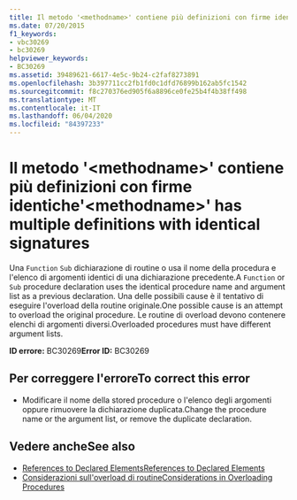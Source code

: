 ```yaml
---
title: Il metodo '<methodname>' contiene più definizioni con firme identiche
ms.date: 07/20/2015
f1_keywords:
- vbc30269
- bc30269
helpviewer_keywords:
- BC30269
ms.assetid: 39489621-6617-4e5c-9b24-c2faf8273891
ms.openlocfilehash: 3b397711cc2fb1fd0c1dfd76899b162ab5fc1542
ms.sourcegitcommit: f8c270376ed905f6a8896ce0fe25b4f4b38ff498
ms.translationtype: MT
ms.contentlocale: it-IT
ms.lasthandoff: 06/04/2020
ms.locfileid: "84397233"
---
```

# <a name="methodname-has-multiple-definitions-with-identical-signatures"></a><span data-ttu-id="a5bf1-102">Il metodo '\<methodname>' contiene più definizioni con firme identiche</span><span class="sxs-lookup"><span data-stu-id="a5bf1-102">'\<methodname>' has multiple definitions with identical signatures</span></span>
<span data-ttu-id="a5bf1-103">Una `Function` `Sub` dichiarazione di routine o usa il nome della procedura e l'elenco di argomenti identici di una dichiarazione precedente.</span><span class="sxs-lookup"><span data-stu-id="a5bf1-103">A `Function` or `Sub` procedure declaration uses the identical procedure name and argument list as a previous declaration.</span></span> <span data-ttu-id="a5bf1-104">Una delle possibili cause è il tentativo di eseguire l'overload della routine originale.</span><span class="sxs-lookup"><span data-stu-id="a5bf1-104">One possible cause is an attempt to overload the original procedure.</span></span> <span data-ttu-id="a5bf1-105">Le routine di overload devono contenere elenchi di argomenti diversi.</span><span class="sxs-lookup"><span data-stu-id="a5bf1-105">Overloaded procedures must have different argument lists.</span></span>  
  
 <span data-ttu-id="a5bf1-106">**ID errore:** BC30269</span><span class="sxs-lookup"><span data-stu-id="a5bf1-106">**Error ID:** BC30269</span></span>  
  
## <a name="to-correct-this-error"></a><span data-ttu-id="a5bf1-107">Per correggere l'errore</span><span class="sxs-lookup"><span data-stu-id="a5bf1-107">To correct this error</span></span>  
  
- <span data-ttu-id="a5bf1-108">Modificare il nome della stored procedure o l'elenco degli argomenti oppure rimuovere la dichiarazione duplicata.</span><span class="sxs-lookup"><span data-stu-id="a5bf1-108">Change the procedure name or the argument list, or remove the duplicate declaration.</span></span>  
  
## <a name="see-also"></a><span data-ttu-id="a5bf1-109">Vedere anche</span><span class="sxs-lookup"><span data-stu-id="a5bf1-109">See also</span></span>

- [<span data-ttu-id="a5bf1-110">References to Declared Elements</span><span class="sxs-lookup"><span data-stu-id="a5bf1-110">References to Declared Elements</span></span>](../../programming-guide/language-features/declared-elements/references-to-declared-elements.md)
- [<span data-ttu-id="a5bf1-111">Considerazioni sull'overload di routine</span><span class="sxs-lookup"><span data-stu-id="a5bf1-111">Considerations in Overloading Procedures</span></span>](../../programming-guide/language-features/procedures/considerations-in-overloading-procedures.md)

